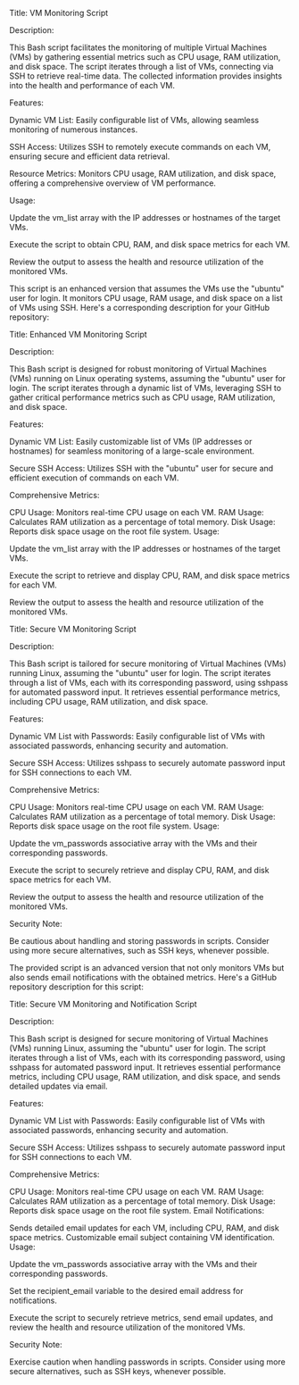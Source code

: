 Title: VM Monitoring Script

Description:

This Bash script facilitates the monitoring of multiple Virtual Machines (VMs) by gathering essential metrics such as CPU usage, RAM utilization, and disk space. The script iterates through a list of VMs, connecting via SSH to retrieve real-time data. The collected information provides insights into the health and performance of each VM.

Features:

Dynamic VM List: Easily configurable list of VMs, allowing seamless monitoring of numerous instances.

SSH Access: Utilizes SSH to remotely execute commands on each VM, ensuring secure and efficient data retrieval.

Resource Metrics: Monitors CPU usage, RAM utilization, and disk space, offering a comprehensive overview of VM performance.

Usage:

Update the vm_list array with the IP addresses or hostnames of the target VMs.

Execute the script to obtain CPU, RAM, and disk space metrics for each VM.

Review the output to assess the health and resource utilization of the monitored VMs.







This script is an enhanced version that assumes the VMs use the "ubuntu" user for login. It monitors CPU usage, RAM usage, and disk space on a list of VMs using SSH. Here's a corresponding description for your GitHub repository:

Title: Enhanced VM Monitoring Script

Description:

This Bash script is designed for robust monitoring of Virtual Machines (VMs) running on Linux operating systems, assuming the "ubuntu" user for login. The script iterates through a dynamic list of VMs, leveraging SSH to gather critical performance metrics such as CPU usage, RAM utilization, and disk space.

Features:

Dynamic VM List: Easily customizable list of VMs (IP addresses or hostnames) for seamless monitoring of a large-scale environment.

Secure SSH Access: Utilizes SSH with the "ubuntu" user for secure and efficient execution of commands on each VM.

Comprehensive Metrics:

CPU Usage: Monitors real-time CPU usage on each VM.
RAM Usage: Calculates RAM utilization as a percentage of total memory.
Disk Usage: Reports disk space usage on the root file system.
Usage:

Update the vm_list array with the IP addresses or hostnames of the target VMs.

Execute the script to retrieve and display CPU, RAM, and disk space metrics for each VM.

Review the output to assess the health and resource utilization of the monitored VMs.




Title: Secure VM Monitoring Script

Description:

This Bash script is tailored for secure monitoring of Virtual Machines (VMs) running Linux, assuming the "ubuntu" user for login. The script iterates through a list of VMs, each with its corresponding password, using sshpass for automated password input. It retrieves essential performance metrics, including CPU usage, RAM utilization, and disk space.

Features:

Dynamic VM List with Passwords: Easily configurable list of VMs with associated passwords, enhancing security and automation.

Secure SSH Access: Utilizes sshpass to securely automate password input for SSH connections to each VM.

Comprehensive Metrics:

CPU Usage: Monitors real-time CPU usage on each VM.
RAM Usage: Calculates RAM utilization as a percentage of total memory.
Disk Usage: Reports disk space usage on the root file system.
Usage:

Update the vm_passwords associative array with the VMs and their corresponding passwords.

Execute the script to securely retrieve and display CPU, RAM, and disk space metrics for each VM.

Review the output to assess the health and resource utilization of the monitored VMs.

Security Note:

Be cautious about handling and storing passwords in scripts. Consider using more secure alternatives, such as SSH keys, whenever possible.




The provided script is an advanced version that not only monitors VMs but also sends email notifications with the obtained metrics. Here's a GitHub repository description for this script:

Title: Secure VM Monitoring and Notification Script

Description:

This Bash script is designed for secure monitoring of Virtual Machines (VMs) running Linux, assuming the "ubuntu" user for login. The script iterates through a list of VMs, each with its corresponding password, using sshpass for automated password input. It retrieves essential performance metrics, including CPU usage, RAM utilization, and disk space, and sends detailed updates via email.

Features:

Dynamic VM List with Passwords: Easily configurable list of VMs with associated passwords, enhancing security and automation.

Secure SSH Access: Utilizes sshpass to securely automate password input for SSH connections to each VM.

Comprehensive Metrics:

CPU Usage: Monitors real-time CPU usage on each VM.
RAM Usage: Calculates RAM utilization as a percentage of total memory.
Disk Usage: Reports disk space usage on the root file system.
Email Notifications:

Sends detailed email updates for each VM, including CPU, RAM, and disk space metrics.
Customizable email subject containing VM identification.
Usage:

Update the vm_passwords associative array with the VMs and their corresponding passwords.

Set the recipient_email variable to the desired email address for notifications.

Execute the script to securely retrieve metrics, send email updates, and review the health and resource utilization of the monitored VMs.

Security Note:

Exercise caution when handling passwords in scripts. Consider using more secure alternatives, such as SSH keys, whenever possible.
